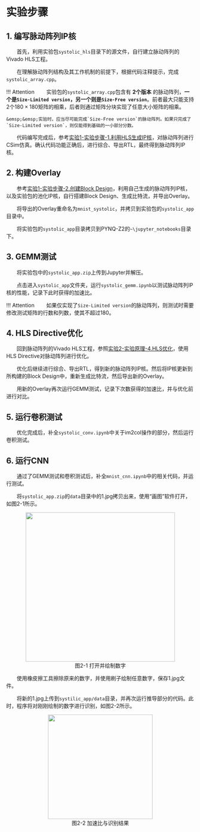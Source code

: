 # 实验步骤

## 1. 编写脉动阵列IP核

&emsp;&emsp;首先，利用实验包`systolic_hls`目录下的源文件，自行建立脉动阵列的Vivado HLS工程。

&emsp;&emsp;在理解脉动阵列结构及其工作机制的前提下，根据代码注释提示，完成`systolic_array.cpp`。

!!! Attention
    &emsp;&emsp;实验包的`systolic_array.cpp`包含有 **2个版本** 的脉动阵列，**一个是`Size-Limited version`，另一个则是`Size-Free version`**。前者最大只能支持2个$180 \times 180$矩阵的相乘，后者则通过矩阵分块实现了任意大小矩阵的相乘。

    &emsp;&emsp;实验时，应当尽可能完成`Size-Free version`的脉动阵列。如果只完成了`Size-Limited version`，则仅能得到基础的一小部分分数。

&emsp;&emsp;代码编写完成后，参考[实验1-实验步骤-1.利用HLS生成IP核](https://hitsz-cslab.gitee.io/dla/lab1/step/#1-hlsip)，对脉动阵列进行CSim仿真。确认代码功能正确后，进行综合、导出RTL，最终得到脉动阵列IP核。

## 2. 构建Overlay

&emsp;&emsp;参考[实验1-实验步骤-2.创建Block Design](https://hitsz-cslab.gitee.io/dla/lab1/step/#2-block-design)，利用自己生成的脉动阵列IP核，以及实验包的池化IP核，自行搭建Block Design、生成比特流，并导出Overlay。

&emsp;&emsp;将导出的Overlay重命名为`mnist_systolic`，并拷贝到实验包的`systolic_app`目录中。

&emsp;&emsp;将实验包的`systolic_app`目录拷贝到PYNQ-Z2的`~\jupyter_notebooks`目录下。

## 3. GEMM测试

&emsp;&emsp;将实验包中的`systolic_app.zip`上传到Jupyter并解压。

&emsp;&emsp;点击进入`systolic_app`文件夹，运行`systolic_gemm.ipynb`以测试脉动阵列IP核的性能，记录下此时获得的加速比。

!!! Attention
    &emsp;&emsp;如果仅实现了`Size-Limited version`的脉动阵列，则测试时需要修改测试矩阵的行数和列数，使其不超过180。

## 4. HLS Directive优化

&emsp;&emsp;回到脉动阵列的Vivado HLS工程，参照[实验2-实验原理-4.HLS优化](https://hitsz-cslab.gitee.io/dla/lab2/theory/#4-hls)，使用HLS Directive对脉动阵列进行优化。

&emsp;&emsp;优化后继续进行综合、导出RTL，得到新的脉动阵列IP核。然后将IP核更新到所构建的Block Design中，重新生成比特流，然后导出新的Overlay。

&emsp;&emsp;用新的Overlay再次运行GEMM测试，记录下次数获得的加速比，并与优化前进行对比。

## 5. 运行卷积测试

&emsp;&emsp;优化完成后，补全`systolic_conv.ipynb`中关于im2col操作的部分，然后运行卷积测试。

## 6. 运行CNN

&emsp;&emsp;通过了GEMM测试和卷积测试后，补全`mnist_cnn.ipynb`中的相关代码，并运行测试。

&emsp;&emsp;将`systolic_app.zip`的`data`目录中的1.jpg拷贝出来，使用“画图”软件打开，如图2-1所示。

<center><img src="../assets/2-1.png" width = 400></center>
<center>图2-1 打开并绘制数字</center>

&emsp;&emsp;使用橡皮擦工具擦除原来的数字，并使用刷子绘制任意数字，保存1.jpg文件。

&emsp;&emsp;将新的1.jpg上传到`systilic_app/data`目录，并再次运行推导部分的代码。此时，程序将对刚刚绘制的数字进行识别，如图2-2所示。

<center><img src="../assets/2-2.png" width = 280></center>
<center>图2-2 加速比与识别结果</center>
